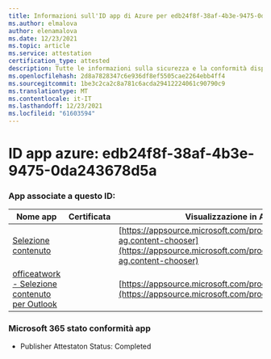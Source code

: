 ```yaml
---
title: Informazioni sull'ID app di Azure per edb24f8f-38af-4b3e-9475-0da243678d5a
ms.author: elmalova
author: elenamalova
ms.date: 12/23/2021
ms.topic: article
ms.service: attestation
certification_type: attested
description: Tutte le informazioni sulla sicurezza e la conformità disponibili per edb24f8f-38af-4b3e-9475-0da243678d5a.
ms.openlocfilehash: 2d8a7828347c6e936df8ef5505cae2264ebb4ff4
ms.sourcegitcommit: 1be3c2ca2c8a781c6acda29412224061c90790c9
ms.translationtype: MT
ms.contentlocale: it-IT
ms.lasthandoff: 12/23/2021
ms.locfileid: "61603594"
---
```

# <a name="azure-app-id-edb24f8f-38af-4b3e-9475-0da243678d5a"></a>ID app azure: edb24f8f-38af-4b3e-9475-0da243678d5a


### <a name="apps-associated-with-this-id"></a>App associate a questo ID:
| **Nome app** | **Certificata** | **Visualizzazione in AppSource** |
|--------------|---------------|-----------------------|
| [Selezione contenuto](https://docs.microsoft.com/microsoft-365-app-certification/forward/officeatwork-ag.content-chooser) |  | [https://appsource.microsoft.com/product/office/officeatwork-ag.content-chooser](https://appsource.microsoft.com/product/office/officeatwork-ag.content-chooser) |
| [officeatwork - Selezione contenuto per Outlook](https://docs.microsoft.com/microsoft-365-app-certification/forward/WA104380690) |  | [https://appsource.microsoft.com/product/office/WA104380690](https://appsource.microsoft.com/product/office/WA104380690) |

### <a name="microsoft-365-app-compliance-status"></a>Microsoft 365 stato conformità app
- Publisher Attestaton Status: Completed
